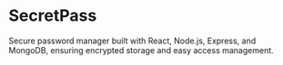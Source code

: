 # SecretPass
 Secure password manager built with React, Node.js, Express, and MongoDB, ensuring encrypted storage and easy access management.
